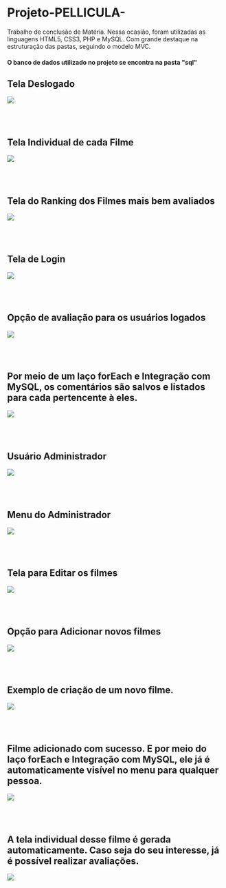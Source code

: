 # Projeto-PELLICULA-
Trabalho de conclusão de Matéria. Nessa ocasião, foram utilizadas as linguagens HTML5, CSS3, PHP e MySQL. Com grande destaque na estruturação das pastas, seguindo o modelo MVC.

<h4> O banco de dados utilizado no projeto se encontra na pasta "sql" </h4>

<h2> Tela Deslogado </h2>
<img src="https://user-images.githubusercontent.com/105173431/209451990-afd0e315-2cf2-468c-9125-8fc8a3d9fc8a.png"/>

<br/><br/>
<h2> Tela Individual de cada Filme </h2>
<img src="https://user-images.githubusercontent.com/105173431/209452024-174188f0-d7dc-4bae-82f6-12ddfd4d9bcc.png"/>

<br/><br/>
<h2> Tela do Ranking dos Filmes mais bem avaliados </h2>
<img src="https://user-images.githubusercontent.com/105173431/209452030-2b0b3ae5-8ba2-49d0-b8bb-fa9b4fd5f01d.png"/>

<br/><br/>
<h2> Tela de Login </h2>
<img src="https://user-images.githubusercontent.com/105173431/209452035-3cf1dac0-2cc7-4f16-b92a-34df31d6b95c.png"/>

<br/><br/>
<h2> Opção de avaliação para os usuários logados </h2>
<img src="https://user-images.githubusercontent.com/105173431/209452044-904f6037-8ec8-40e1-b47d-36ac79035ca0.png"/>

<br/><br/>
<h2> Por meio de um laço forEach e Integração com MySQL, os comentários são salvos e listados para cada pertencente à eles. </h2>
<img src="https://user-images.githubusercontent.com/105173431/209452054-064b40af-9689-44f1-84ee-e0cc03300563.png"/>

<br/><br/>
<h2> Usuário Administrador </h2>
<img src="https://user-images.githubusercontent.com/105173431/209452059-0f3d01b6-5a5a-4569-a2ec-8c8dec21b484.png"/>

<br/><br/>
<h2> Menu do Administrador </h2>
<img src="https://user-images.githubusercontent.com/105173431/209452061-60628545-977c-4a21-a113-fe10ec08beb2.png"/>

<br/><br/>
<h2> Tela para Editar os filmes </h2>
<img src="https://user-images.githubusercontent.com/105173431/209452065-25b5e5c6-f4bc-4867-847c-96cbd65a3b03.png"/>

<br/><br/>
<h2> Opção para Adicionar novos filmes </h2>
<img src="https://user-images.githubusercontent.com/105173431/209452074-30d98641-36e3-4397-b8db-a304d495bf8e.png"/>

<br/><br/>
<h2> Exemplo de criação de um novo filme. </h2>
<img src="https://user-images.githubusercontent.com/105173431/209452093-bb57e9b0-27bd-48ad-b871-bad3b5a77ef4.png"/>

<br/><br/>
<h2> Filme adicionado com sucesso. E por meio do laço forEach e Integração com MySQL, ele já é automaticamente visível no menu para qualquer pessoa. </h2>
<img src="https://user-images.githubusercontent.com/105173431/209452127-4a664eae-2b5a-477f-acf9-f50db723500c.png"/>

<br/><br/>
<h2> A tela individual desse filme é gerada automaticamente. Caso seja do seu interesse, já é possível realizar avaliações. </h2>
<img src="https://user-images.githubusercontent.com/105173431/209452154-aa367dfe-9983-4897-823d-75c0ebf75074.png"/>


